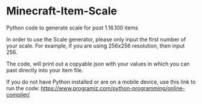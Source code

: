 # Minecraft-Item-Scale
Python code to generate scale for post 1.16.100 items

In order to use the Scale generator, please only input the first number of your scale. For example, if you are using 256x256 resolution, then input 256.

The code, will print out a copyable json with your values in which you can past directly into your item file.

If you do not have Python installed or are on a mobile device, use this link to run the code: https://www.programiz.com/python-programming/online-compiler/
